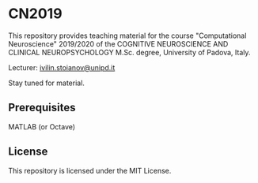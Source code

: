# CN2019

This repository provides teaching material for the course "Computational Neuroscience" 2019/2020 of the COGNITIVE NEUROSCIENCE AND CLINICAL NEUROPSYCHOLOGY M.Sc. degree, University of Padova, Italy.

Lecturer: ivilin.stoianov@unipd.it

Stay tuned for material.

## Prerequisites

MATLAB (or Octave)

## License

This repository is licensed under the MIT License.
